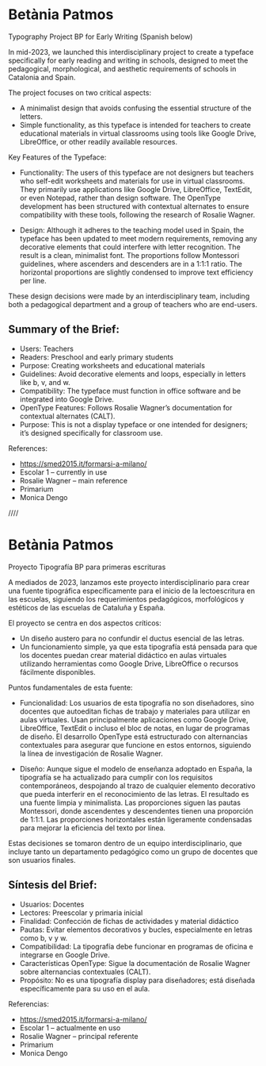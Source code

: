 # Betània Patmos
Typography Project BP for Early Writing
(Spanish below)

In mid-2023, we launched this interdisciplinary project to create a typeface specifically for early reading and writing in schools, designed to meet the pedagogical, morphological, and aesthetic requirements of schools in Catalonia and Spain.

The project focuses on two critical aspects:

- A minimalist design that avoids confusing the essential structure of the letters.
- Simple functionality, as this typeface is intended for teachers to create educational materials in virtual classrooms using tools like Google Drive, LibreOffice, or other readily available resources.

Key Features of the Typeface:
- Functionality:
The users of this typeface are not designers but teachers who self-edit worksheets and materials for use in virtual classrooms. They primarily use applications like Google Drive, LibreOffice, TextEdit, or even Notepad, rather than design software.
The OpenType development has been structured with contextual alternates to ensure compatibility with these tools, following the research of Rosalie Wagner.

- Design:
Although it adheres to the teaching model used in Spain, the typeface has been updated to meet modern requirements, removing any decorative elements that could interfere with letter recognition. The result is a clean, minimalist font.
The proportions follow Montessori guidelines, where ascenders and descenders are in a 1:1:1 ratio. The horizontal proportions are slightly condensed to improve text efficiency per line.

These design decisions were made by an interdisciplinary team, including both a pedagogical department and a group of teachers who are end-users.

## Summary of the Brief:
- Users: Teachers
- Readers: Preschool and early primary students
- Purpose: Creating worksheets and educational materials
- Guidelines: Avoid decorative elements and loops, especially in letters like b, v, and w.
- Compatibility: The typeface must function in office software and be integrated into Google Drive.
- OpenType Features: Follows Rosalie Wagner’s documentation for contextual alternates (CALT).
- Purpose: This is not a display typeface or one intended for designers; it’s designed specifically for classroom use.

References:
- https://smed2015.it/formarsi-a-milano/
- Escolar 1 – currently in use
- Rosalie Wagner – main reference
- Primarium
- Monica Dengo


////

# Betània Patmos
Proyecto Tipografía BP para primeras escrituras

A mediados de 2023, lanzamos este proyecto interdisciplinario para crear una fuente tipográfica específicamente para el inicio de la lectoescritura en las escuelas, siguiendo los requerimientos pedagógicos, morfológicos y estéticos de las escuelas de Cataluña y España.

El proyecto se centra en dos aspectos críticos:

- Un diseño austero para no confundir el ductus esencial de las letras.
- Un funcionamiento simple, ya que esta tipografía está pensada para que los docentes puedan crear material didáctico en aulas virtuales utilizando herramientas como Google Drive, LibreOffice o recursos fácilmente disponibles.

Puntos fundamentales de esta fuente:
- Funcionalidad:
Los usuarios de esta tipografía no son diseñadores, sino docentes que autoeditan fichas de trabajo y materiales para utilizar en aulas virtuales. Usan principalmente aplicaciones como Google Drive, LibreOffice, TextEdit o incluso el bloc de notas, en lugar de programas de diseño.
El desarrollo OpenType está estructurado con alternancias contextuales para asegurar que funcione en estos entornos, siguiendo la línea de investigación de Rosalie Wagner.

- Diseño:
Aunque sigue el modelo de enseñanza adoptado en España, la tipografía se ha actualizado para cumplir con los requisitos contemporáneos, despojando al trazo de cualquier elemento decorativo que pueda interferir en el reconocimiento de las letras. El resultado es una fuente limpia y minimalista.
Las proporciones siguen las pautas Montessori, donde ascendentes y descendentes tienen una proporción de 1:1:1. Las proporciones horizontales están ligeramente condensadas para mejorar la eficiencia del texto por línea.

Estas decisiones se tomaron dentro de un equipo interdisciplinario, que incluye tanto un departamento pedagógico como un grupo de docentes que son usuarios finales.

## Síntesis del Brief:
- Usuarios: Docentes
- Lectores: Preescolar y primaria inicial
- Finalidad: Confección de fichas de actividades y material didáctico
- Pautas: Evitar elementos decorativos y bucles, especialmente en letras como b, v y w.
- Compatibilidad: La tipografía debe funcionar en programas de oficina e integrarse en Google Drive.
- Características OpenType: Sigue la documentación de Rosalie Wagner sobre alternancias contextuales (CALT).
- Propósito: No es una tipografía display para diseñadores; está diseñada específicamente para su uso en el aula.
 
Referencias:
- https://smed2015.it/formarsi-a-milano/
- Escolar 1 – actualmente en uso
- Rosalie Wagner – principal referente
- Primarium
- Monica Dengo
